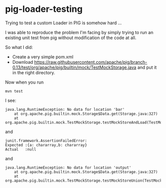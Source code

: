 pig-loader-testing
==================

Trying to test a custom Loader in PIG is somehow hard ...

I was able to reproduce the problem I'm facing by simply trying to run an existing unit test from pig without modification of the code at all.

So what I did:

* Create a very simple pom.xml
* Download https://raw.githubusercontent.com/apache/pig/branch-0.13/test/org/apache/pig/builtin/mock/TestMockStorage.java and put it in the right directory.

Now when you run 

    mvn test

I see:

    java.lang.RuntimeException: No data for location 'bar'
    	at org.apache.pig.builtin.mock.Storage$Data.get(Storage.java:327)
    	at org.apache.pig.builtin.mock.TestMockStorage.testMockStoreAndLoad(TestMockStorage.java:55)

and

    junit.framework.AssertionFailedError: 
    Expected :{a: chararray,b: chararray}
    Actual   :null

and

    java.lang.RuntimeException: No data for location 'output'
        at org.apache.pig.builtin.mock.Storage$Data.get(Storage.java:327)
        at org.apache.pig.builtin.mock.TestMockStorage.testMockStoreUnion(TestMockStorage.java:106)

